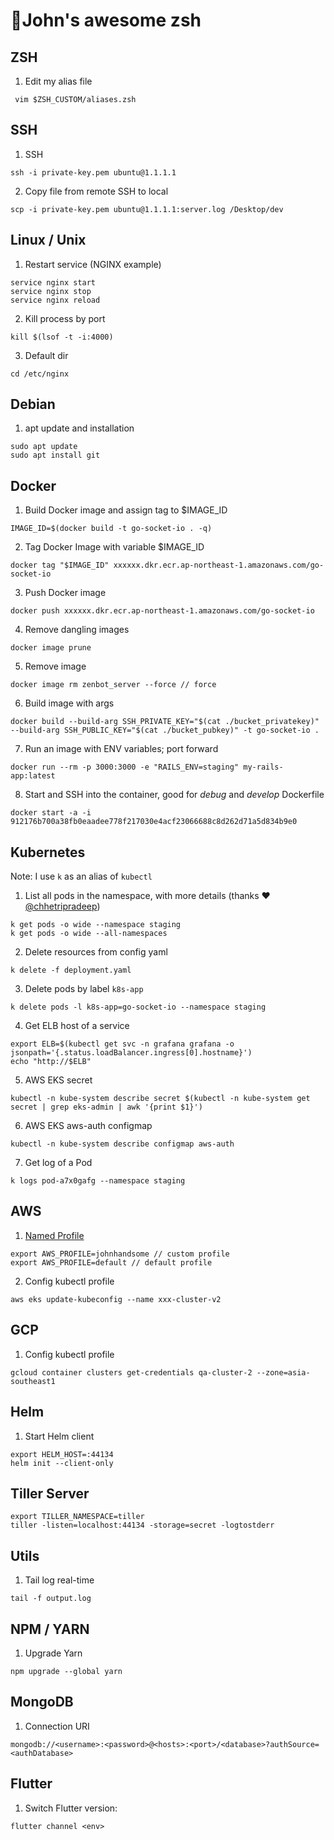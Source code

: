 # 🚀John's awesome zsh

## ZSH
1. Edit my alias file
```
 vim $ZSH_CUSTOM/aliases.zsh 
```

## SSH
1. SSH
```
ssh -i private-key.pem ubuntu@1.1.1.1 
```
2. Copy file from remote SSH to local
```
scp -i private-key.pem ubuntu@1.1.1.1:server.log /Desktop/dev
```

## Linux / Unix
1. Restart service (NGINX example)
```
service nginx start
service nginx stop
service nginx reload
```
2. Kill process by port
```
kill $(lsof -t -i:4000) 
```
3. Default dir
```
cd /etc/nginx
```

## Debian
1. apt update and installation
```
sudo apt update
sudo apt install git
```

## Docker
1. Build Docker image and assign tag to $IMAGE_ID
```
IMAGE_ID=$(docker build -t go-socket-io . -q)
```
2. Tag Docker Image with variable $IMAGE_ID
```
docker tag "$IMAGE_ID" xxxxxx.dkr.ecr.ap-northeast-1.amazonaws.com/go-socket-io
```
3. Push Docker image
```
docker push xxxxxx.dkr.ecr.ap-northeast-1.amazonaws.com/go-socket-io
```
4. Remove dangling images
```
docker image prune
```
5. Remove image
```
docker image rm zenbot_server --force // force
```
6. Build image with args
```
docker build --build-arg SSH_PRIVATE_KEY="$(cat ./bucket_privatekey)" --build-arg SSH_PUBLIC_KEY="$(cat ./bucket_pubkey)" -t go-socket-io .
```
7. Run an image with ENV variables; port forward
```
docker run --rm -p 3000:3000 -e "RAILS_ENV=staging" my-rails-app:latest
```
8. Start and SSH into the container, good for *debug* and *develop* Dockerfile  
```
docker start -a -i 912176b700a38fb0eaadee778f217030e4acf23066688c8d262d71a5d834b9e0
```

## Kubernetes 
Note: I use `k` as an alias of `kubectl`
1. List all pods in the namespace, with more details (thanks ❤️ [@chhetripradeep](https://github.com/chhetripradeep))
```
k get pods -o wide --namespace staging
k get pods -o wide --all-namespaces
```
2. Delete resources from config yaml
```
k delete -f deployment.yaml
```
3. Delete pods by label `k8s-app`
```
k delete pods -l k8s-app=go-socket-io --namespace staging      
```
4. Get ELB host of a service
```
export ELB=$(kubectl get svc -n grafana grafana -o jsonpath='{.status.loadBalancer.ingress[0].hostname}')
echo "http://$ELB"
```
5. AWS EKS secret
```
kubectl -n kube-system describe secret $(kubectl -n kube-system get secret | grep eks-admin | awk '{print $1}')
```
6. AWS EKS aws-auth configmap
```
kubectl -n kube-system describe configmap aws-auth
```
7. Get log of a Pod
```
k logs pod-a7x0gafg --namespace staging
```

## AWS
1. [Named Profile](https://docs.aws.amazon.com/cli/latest/userguide/cli-configure-profiles.html)
```
export AWS_PROFILE=johnhandsome // custom profile
export AWS_PROFILE=default // default profile
```
2. Config kubectl profile
```
aws eks update-kubeconfig --name xxx-cluster-v2
```

## GCP
1. Config kubectl profile
```
gcloud container clusters get-credentials qa-cluster-2 --zone=asia-southeast1
```

## Helm
1. Start Helm client
```
export HELM_HOST=:44134 
helm init --client-only             
```

## Tiller Server
```
export TILLER_NAMESPACE=tiller 
tiller -listen=localhost:44134 -storage=secret -logtostderr
```

## Utils
1. Tail log real-time
```
tail -f output.log
```

## NPM / YARN
1. Upgrade Yarn
```
npm upgrade --global yarn 
```

## MongoDB
1. Connection URI
```
mongodb://<username>:<password>@<hosts>:<port>/<database>?authSource=<authDatabase>
```

## Flutter
1. Switch Flutter version:
```
flutter channel <env>
```
